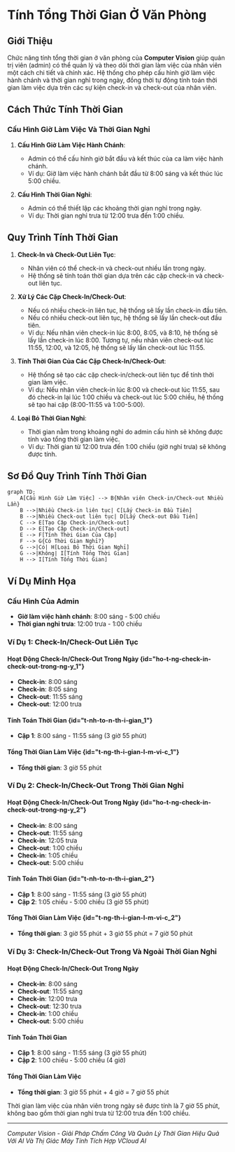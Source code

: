 # Tính Tổng Thời Gian Ở Văn Phòng

## Giới Thiệu

Chức năng tính tổng thời gian ở văn phòng của **Computer Vision** giúp quản trị viên (admin) có thể quản lý và theo dõi thời gian làm việc của nhân viên một cách chi tiết và chính xác. Hệ thống cho phép cấu hình giờ làm việc hành chánh và thời gian nghỉ trong ngày, đồng thời tự động tính toán thời gian làm việc dựa trên các sự kiện check-in và check-out của nhân viên.

## Cách Thức Tính Thời Gian

### Cấu Hình Giờ Làm Việc Và Thời Gian Nghỉ

1. **Cấu Hình Giờ Làm Việc Hành Chánh**:
   - Admin có thể cấu hình giờ bắt đầu và kết thúc của ca làm việc hành chánh.
   - Ví dụ: Giờ làm việc hành chánh bắt đầu từ 8:00 sáng và kết thúc lúc 5:00 chiều.

2. **Cấu Hình Thời Gian Nghỉ**:
   - Admin có thể thiết lập các khoảng thời gian nghỉ trong ngày.
   - Ví dụ: Thời gian nghỉ trưa từ 12:00 trưa đến 1:00 chiều.

## Quy Trình Tính Thời Gian

1. **Check-In và Check-Out Liên Tục**:
   - Nhân viên có thể check-in và check-out nhiều lần trong ngày.
   - Hệ thống sẽ tính toán thời gian dựa trên các cặp check-in và check-out liên tục.

2. **Xử Lý Các Cặp Check-In/Check-Out**:
   - Nếu có nhiều check-in liên tục, hệ thống sẽ lấy lần check-in đầu tiên.
   - Nếu có nhiều check-out liên tục, hệ thống sẽ lấy lần check-out đầu tiên.
   - Ví dụ: Nếu nhân viên check-in lúc 8:00, 8:05, và 8:10, hệ thống sẽ lấy lần check-in lúc 8:00. Tương tự, nếu nhân viên check-out lúc 11:55, 12:00, và 12:05, hệ thống sẽ lấy lần check-out lúc 11:55.

3. **Tính Thời Gian Của Các Cặp Check-In/Check-Out**:
   - Hệ thống sẽ tạo các cặp check-in/check-out liên tục để tính thời gian làm việc.
   - Ví dụ: Nếu nhân viên check-in lúc 8:00 và check-out lúc 11:55, sau đó check-in lại lúc 1:00 chiều và check-out lúc 5:00 chiều, hệ thống sẽ tạo hai cặp (8:00-11:55 và 1:00-5:00).

4. **Loại Bỏ Thời Gian Nghỉ**:
   - Thời gian nằm trong khoảng nghỉ do admin cấu hình sẽ không được tính vào tổng thời gian làm việc.
   - Ví dụ: Thời gian từ 12:00 trưa đến 1:00 chiều (giờ nghỉ trưa) sẽ không được tính.

## Sơ Đồ Quy Trình Tính Thời Gian 

```mermaid
graph TD;
    A[Cấu Hình Giờ Làm Việc] --> B{Nhân viên Check-in/Check-out Nhiều Lần}
    B -->|Nhiều Check-in liên tục| C[Lấy Check-in Đầu Tiên]
    B -->|Nhiều Check-out liên tục| D[Lấy Check-out Đầu Tiên]
    C --> E[Tạo Cặp Check-in/Check-out]
    D --> E[Tạo Cặp Check-in/Check-out]
    E --> F[Tính Thời Gian Của Cặp]
    F --> G{Có Thời Gian Nghỉ?}
    G -->|Có| H[Loại Bỏ Thời Gian Nghỉ]
    G -->|Không| I[Tính Tổng Thời Gian]
    H --> I[Tính Tổng Thời Gian]
   ```
    
## Ví Dụ Minh Họa

### Cấu Hình Của Admin
- **Giờ làm việc hành chánh**: 8:00 sáng - 5:00 chiều
- **Thời gian nghỉ trưa**: 12:00 trưa - 1:00 chiều

### Ví Dụ 1: Check-In/Check-Out Liên Tục

#### Hoạt Động Check-In/Check-Out Trong Ngày {id="ho-t-ng-check-in-check-out-trong-ng-y_1"}
- **Check-in**: 8:00 sáng
- **Check-in**: 8:05 sáng
- **Check-out**: 11:55 sáng
- **Check-out**: 12:00 trưa

#### Tính Toán Thời Gian {id="t-nh-to-n-th-i-gian_1"}
- **Cặp 1**: 8:00 sáng - 11:55 sáng (3 giờ 55 phút)

#### Tổng Thời Gian Làm Việc {id="t-ng-th-i-gian-l-m-vi-c_1"}
- **Tổng thời gian**: 3 giờ 55 phút

### Ví Dụ 2: Check-In/Check-Out Trong Thời Gian Nghỉ

#### Hoạt Động Check-In/Check-Out Trong Ngày {id="ho-t-ng-check-in-check-out-trong-ng-y_2"}
- **Check-in**: 8:00 sáng
- **Check-out**: 11:55 sáng
- **Check-in**: 12:05 trưa
- **Check-out**: 1:00 chiều
- **Check-in**: 1:05 chiều
- **Check-out**: 5:00 chiều

#### Tính Toán Thời Gian {id="t-nh-to-n-th-i-gian_2"}
- **Cặp 1**: 8:00 sáng - 11:55 sáng (3 giờ 55 phút)
- **Cặp 2**: 1:05 chiều - 5:00 chiều (3 giờ 55 phút)

#### Tổng Thời Gian Làm Việc {id="t-ng-th-i-gian-l-m-vi-c_2"}
- **Tổng thời gian**: 3 giờ 55 phút + 3 giờ 55 phút = 7 giờ 50 phút

### Ví Dụ 3: Check-In/Check-Out Trong Và Ngoài Thời Gian Nghỉ

#### Hoạt Động Check-In/Check-Out Trong Ngày
- **Check-in**: 8:00 sáng
- **Check-out**: 11:55 sáng
- **Check-in**: 12:00 trưa
- **Check-out**: 12:30 trưa
- **Check-in**: 1:00 chiều
- **Check-out**: 5:00 chiều

#### Tính Toán Thời Gian
- **Cặp 1**: 8:00 sáng - 11:55 sáng (3 giờ 55 phút)
- **Cặp 2**: 1:00 chiều - 5:00 chiều (4 giờ)

#### Tổng Thời Gian Làm Việc
- **Tổng thời gian**: 3 giờ 55 phút + 4 giờ = 7 giờ 55 phút

Thời gian làm việc của nhân viên trong ngày sẽ được tính là 7 giờ 55 phút, không bao gồm thời gian nghỉ trưa từ 12:00 trưa đến 1:00 chiều.

---

*Computer Vision - Giải Pháp Chấm Công Và Quản Lý Thời Gian Hiệu Quả Với AI Và Thị Giác Máy Tính Tích Hợp VCloud AI*

